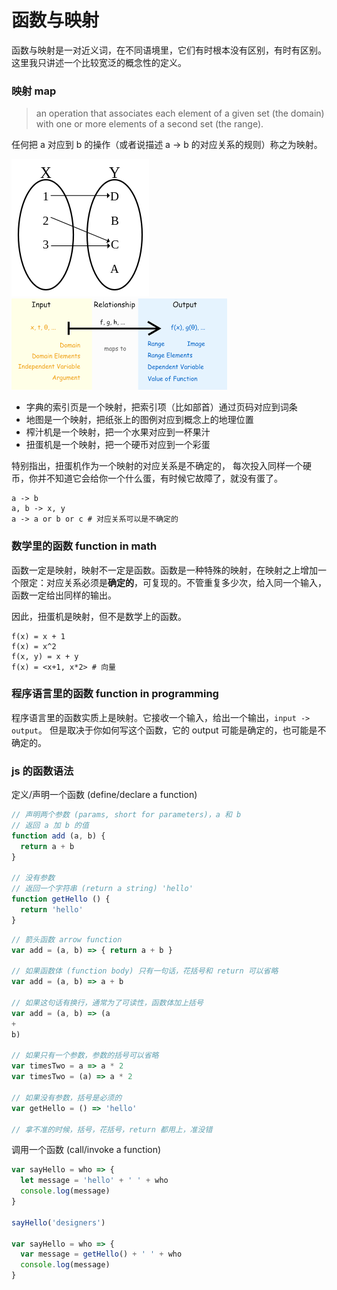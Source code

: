 # 函数与映射

函数与映射是一对近义词，在不同语境里，它们有时根本没有区别，有时有区别。这里我只讲述一个比较宽泛的概念性的定义。

### 映射 map

> an operation that associates each element of a given set (the domain) with one or more elements of a second set (the range).

任何把 a 对应到 b 的操作（或者说描述 a -> b 的对应关系的规则）称之为映射。


![](https://raw.githubusercontent.com/hackape/react-for-designers/master/images/func_1.png)
![](https://raw.githubusercontent.com/hackape/react-for-designers/master/images/func_2.png)

* 字典的索引页是一个映射，把索引项（比如部首）通过页码对应到词条
* 地图是一个映射，把纸张上的图例对应到概念上的地理位置
* 榨汁机是一个映射，把一个水果对应到一杯果汁
* 扭蛋机是一个映射，把一个硬币对应到一个彩蛋

特别指出，扭蛋机作为一个映射的对应关系是不确定的，
每次投入同样一个硬币，你并不知道它会给你一个什么蛋，有时候它故障了，就没有蛋了。

```
a -> b
a, b -> x, y
a -> a or b or c # 对应关系可以是不确定的
```

### 数学里的函数 function in math

函数一定是映射，映射不一定是函数。函数是一种特殊的映射，在映射之上增加一个限定：对应关系必须是**确定的**，可复现的。不管重复多少次，给入同一个输入，函数一定给出同样的输出。

因此，扭蛋机是映射，但不是数学上的函数。

```
f(x) = x + 1
f(x) = x^2
f(x, y) = x + y
f(x) = <x+1, x*2> # 向量
```

### 程序语言里的函数 function in programming

程序语言里的函数实质上是映射。它接收一个输入，给出一个输出，`input -> output`。
但是取决于你如何写这个函数，它的 output 可能是确定的，也可能是不确定的。

### js 的函数语法

定义/声明一个函数 (define/declare a function)
```js
// 声明两个参数 (params, short for parameters)，a 和 b
// 返回 a 加 b 的值
function add (a, b) {
  return a + b
}

// 没有参数
// 返回一个字符串 (return a string) 'hello'
function getHello () {
  return 'hello'
}
```

```js
// 箭头函数 arrow function
var add = (a, b) => { return a + b }

// 如果函数体 (function body) 只有一句话，花括号和 return 可以省略
var add = (a, b) => a + b

// 如果这句话有换行，通常为了可读性，函数体加上括号
var add = (a, b) => (a
+
b)

// 如果只有一个参数，参数的括号可以省略
var timesTwo = a => a * 2
var timesTwo = (a) => a * 2

// 如果没有参数，括号是必须的
var getHello = () => 'hello'

// 拿不准的时候，括号，花括号，return 都用上，准没错
```

调用一个函数 (call/invoke a function)
```js
var sayHello = who => {
  let message = 'hello' + ' ' + who
  console.log(message)
}

sayHello('designers')

var sayHello = who => {
  var message = getHello() + ' ' + who
  console.log(message)
}
```
